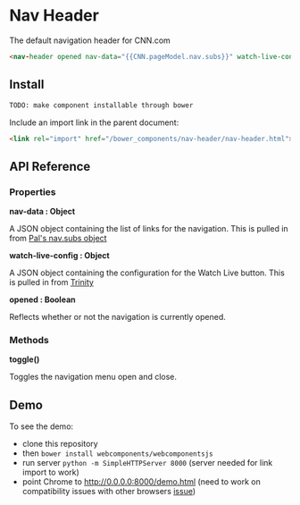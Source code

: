 # Nav Header
The default navigation header for CNN.com

```html
<nav-header opened nav-data="{{CNN.pageModel.nav.subs}}" watch-live-config="{{appConfig.watchLiveButton}}"></nav-header>
```

## Install

```bash
TODO: make component installable through bower
```

Include an import link in the parent document:

```html
<link rel="import" href="/bower_components/nav-header/nav-header.html">
```

## API Reference

### Properties

**nav-data : Object**

A JSON object containing the list of links for the navigation. This is pulled in from [Pal's nav.subs object](http://cnn-pal.prod.56m.dmtio.net/section/domestic/v1/index.html/?context=content%2Fby-uri&workspace=false)


**watch-live-config : Object**

A JSON object containing the configuration for the Watch Live button. This is pulled in from [Trinity](https://bitbucket.org/vgtf/cnn-trinity/src/bc9ae4aeaa60380919ac690b21f0221f3f6bf307/cfg/hope/domestic/default.json?at=develop&fileviewer=file-view-default#default.json-17)


**opened : Boolean**

Reflects whether or not the navigation is currently opened.


### Methods

**toggle()**

Toggles the navigation menu open and close.



## Demo

To see the demo:
- clone this repository
- then `bower install webcomponents/webcomponentsjs`
- run server `python -m SimpleHTTPServer 8000` (server needed for link import to work)
- point Chrome to http://0.0.0.0:8000/demo.html (need to work on compatibility issues with other browsers [issue](https://github.com/acassagnol/nav-header-test/issues/1))
